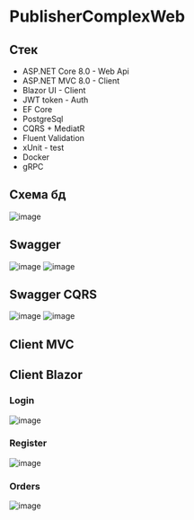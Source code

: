 # PublisherComplexWeb

## Стек
* ASP.NET Core 8.0 - Web Api
* ASP.NET MVC 8.0 - Client
* Blazor UI - Client
* JWT token - Auth
* EF Core
* PostgreSql
* CQRS + MediatR
* Fluent Validation
* xUnit - test
* Docker
* gRPC

## Схема бд
![image](https://github.com/Hihiz/PublisherComplexWeb/assets/98191494/218bd822-b42e-4a10-8ae7-ab20b80b5ec4)

## Swagger
![image](https://github.com/Hihiz/PublisherComplexWeb/assets/98191494/acb38981-2183-4ba5-a771-0bb4af559cfa)
![image](https://github.com/Hihiz/PublisherComplexWeb/assets/98191494/a6bb751b-4fec-4113-9b75-5ee4e9069d04)

## Swagger CQRS
![image](https://github.com/Hihiz/PublisherComplexWeb/assets/98191494/edbd202f-d4ea-4b07-9ff3-efaf516257b3)
![image](https://github.com/Hihiz/PublisherComplexWeb/assets/98191494/5fd98efd-bcc4-441d-98f8-9c2f9ba5737c)

## Client MVC

## Client Blazor
 ### Login
   ![image](https://github.com/Hihiz/PublisherComplexWeb/assets/98191494/abb6dce0-c2f6-41ed-994e-227267ca9b2a)
  
 ### Register
  ![image](https://github.com/Hihiz/PublisherComplexWeb/assets/98191494/b326ca1a-283c-4f27-be8f-98223fa4656a)

 ### Orders
 ![image](https://github.com/Hihiz/PublisherComplexWeb/assets/98191494/2857b9ab-1bde-4052-8ac2-ea8160dcafa8)

